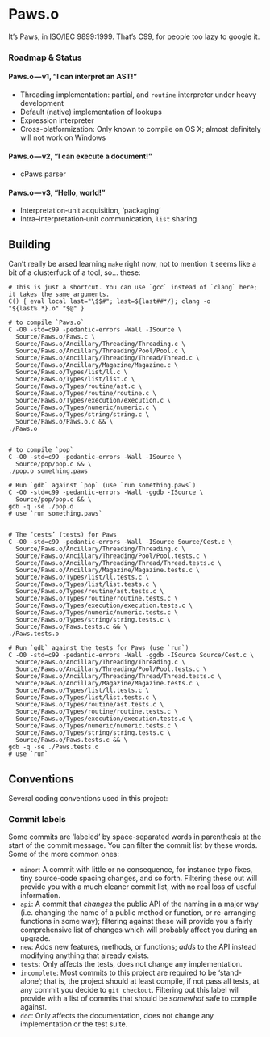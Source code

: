 Paws.o
======
It’s Paws, in ISO/IEC 9899:1999. That’s C99, for people too lazy to google it.

### Roadmap & Status
#### Paws.o — v1, “I can interpret an AST!”
- Threading implementation: partial, and `routine` interpreter under heavy development
- Default (native) implementation of lookups
- Expression interpreter
- Cross-platformization: Only known to compile on OS X; almost definitely will not work on Windows

#### Paws.o — v2, “I can execute a document!”
- cPaws parser

#### Paws.o — v3, “Hello, world!”
- Interpretation‐unit acquisition, ‘packaging’
- Intra–interpretation‐unit communication, `list` sharing

Building
--------
Can’t really be arsed learning `make` right now, not to mention it seems like a bit of a clusterfuck of a tool,
so… these:

    # This is just a shortcut. You can use `gcc` instead of `clang` here; it takes the same arguments.
    C() { eval local last="\$$#"; last=${last##*/}; clang -o "${last%.*}.o" "$@" }
    
    # to compile `Paws.o`
    C -O0 -std=c99 -pedantic-errors -Wall -ISource \
      Source/Paws.o/Paws.c \
      Source/Paws.o/Ancillary/Threading/Threading.c \
      Source/Paws.o/Ancillary/Threading/Pool/Pool.c \
      Source/Paws.o/Ancillary/Threading/Thread/Thread.c \
      Source/Paws.o/Ancillary/Magazine/Magazine.c \
      Source/Paws.o/Types/list/ll.c \
      Source/Paws.o/Types/list/list.c \
      Source/Paws.o/Types/routine/ast.c \
      Source/Paws.o/Types/routine/routine.c \
      Source/Paws.o/Types/execution/execution.c \
      Source/Paws.o/Types/numeric/numeric.c \
      Source/Paws.o/Types/string/string.c \
      Source/Paws.o/Paws.o.c && \
    ./Paws.o
    
    
    # to compile `pop`
    C -O0 -std=c99 -pedantic-errors -Wall -ISource \
      Source/pop/pop.c && \
    ./pop.o something.paws
    
    # Run `gdb` against `pop` (use `run something.paws`)
    C -O0 -std=c99 -pedantic-errors -Wall -ggdb -ISource \
      Source/pop/pop.c && \
    gdb -q -se ./pop.o
    # use `run something.paws`
    
    
    # The ‘cests’ (tests) for Paws
    C -O0 -std=c99 -pedantic-errors -Wall -ISource Source/Cest.c \
      Source/Paws.o/Ancillary/Threading/Threading.c \
      Source/Paws.o/Ancillary/Threading/Pool/Pool.tests.c \
      Source/Paws.o/Ancillary/Threading/Thread/Thread.tests.c \
      Source/Paws.o/Ancillary/Magazine/Magazine.tests.c \
      Source/Paws.o/Types/list/ll.tests.c \
      Source/Paws.o/Types/list/list.tests.c \
      Source/Paws.o/Types/routine/ast.tests.c \
      Source/Paws.o/Types/routine/routine.tests.c \
      Source/Paws.o/Types/execution/execution.tests.c \
      Source/Paws.o/Types/numeric/numeric.tests.c \
      Source/Paws.o/Types/string/string.tests.c \
      Source/Paws.o/Paws.tests.c && \
    ./Paws.tests.o
    
    # Run `gdb` against the tests for Paws (use `run`)
    C -O0 -std=c99 -pedantic-errors -Wall -ggdb -ISource Source/Cest.c \
      Source/Paws.o/Ancillary/Threading/Threading.c \
      Source/Paws.o/Ancillary/Threading/Pool/Pool.tests.c \
      Source/Paws.o/Ancillary/Threading/Thread/Thread.tests.c \
      Source/Paws.o/Ancillary/Magazine/Magazine.tests.c \
      Source/Paws.o/Types/list/ll.tests.c \
      Source/Paws.o/Types/list/list.tests.c \
      Source/Paws.o/Types/routine/ast.tests.c \
      Source/Paws.o/Types/routine/routine.tests.c \
      Source/Paws.o/Types/execution/execution.tests.c \
      Source/Paws.o/Types/numeric/numeric.tests.c \
      Source/Paws.o/Types/string/string.tests.c \
      Source/Paws.o/Paws.tests.c && \
    gdb -q -se ./Paws.tests.o
    # use `run`

Conventions
-----------
Several coding conventions used in this project:

### Commit labels
Some commits are ‘labeled’ by space-separated words in parenthesis at the start of the commit message. You can
filter the commit list by these words. Some of the more common ones:

- `minor`: A commit with little or no consequence, for instance typo fixes, tiny source-code spacing changes, and
  so forth. Filtering these out will provide you with a much cleaner commit list, with no real loss of useful
  information.
- `api`: A commit that *changes* the public API of the naming in a major way (i.e. changing the name of a public
  method or function, or re-arranging functions in some way); filtering against these will provide you a fairly
  comprehensive list of changes which will probably affect you during an upgrade.
- `new`: Adds new features, methods, or functions; *adds* to the API instead modifying anything that already
  exists.
- `tests`: Only affects the tests, does not change any implementation.
- `incomplete`: Most commits to this project are required to be ‘stand-alone’; that is, the project should at
  least compile, if not pass all tests, at any commit you decide to `git checkout`. Filtering out this label will
  provide with a list of commits that should be *somewhat* safe to compile against.
- `doc`: Only affects the documentation, does not change any implementation or the test suite.
